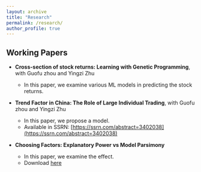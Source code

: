 ```yaml
---
layout: archive
title: "Research"
permalink: /research/
author_profile: true
---
```



Working Papers
----

+ **Cross-section of stock returns: Learning with Genetic Programming**, with Guofu zhou and Yingzi Zhu
  + In this paper, we examine various ML models in predicting the stock returns.

+ **Trend Factor in China: The Role of Large Individual Trading**, with Guofu zhou and Yingzi Zhu
  + In this paper, we propose a model.
  + Available in SSRN: [https://ssrn.com/abstract=3402038](https://ssrn.com/abstract=3402038)

+ **Choosing Factors: Explanatory Power vs Model Parsimony**

  + In this paper, we examine the effect.
  + Download [here](https://yangliu-finance.github.io/files/WorkingPaper.pdf)




